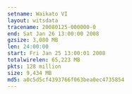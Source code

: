 ```yaml
---
setname: Waikato VI
layout: witsdata
tracename: 20080125-000000-0
end: Sat Jan 26 13:00:00 2008
gzsize: 3,080 MB
len: 24:00:00
start: Fri Jan 25 13:00:01 2008
totalwirelen: 65,223 MB
pkts: 128 million
size: 9,434 MB
md5: a0c5d5cf4393766f063bea0ec4735854
---
```

